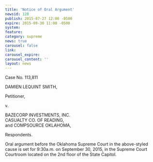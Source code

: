 ```yaml
---
title: 'Notice of Oral Argument'
newsid: 128
publish: 2015-07-27 12:00 -0500
expire: 2015-09-30 11:00 -0500
system: 
feature: 
category: supreme
news: true
carousel: false
link: 
carousel_expire: 
carousel_content: ''
layout: news
---
```

<div style=""><p>Case No. 113,811</p>
<p>DAMIEN LEQUINT SMITH,  
</p>
<p>Petitioner,</p>
<p>v.</p>
<p>BAZECORP INVESTMENTS, INC.<br>
CASUALTY CO. OF READING,<br>
and COMPSOURCE OKLAHOMA,</p>
<p>Respondents.</p>
<p>Oral argument before the Oklahoma Supreme Court in the above-styled cause is set for 9:30a.m. on September 30, 2015, in the Supreme Court Courtroom located on the 2nd floor of the State Capitol.</p>
</div>